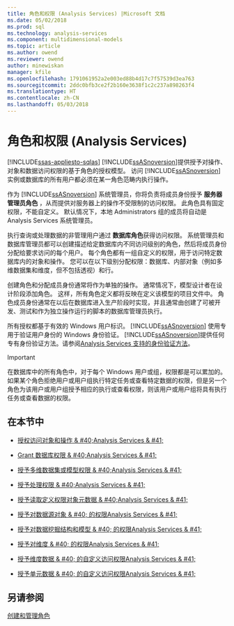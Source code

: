```yaml
---
title: 角色和权限 (Analysis Services) |Microsoft 文档
ms.date: 05/02/2018
ms.prod: sql
ms.technology: analysis-services
ms.component: multidimensional-models
ms.topic: article
ms.author: owend
ms.reviewer: owend
author: minewiskan
manager: kfile
ms.openlocfilehash: 1791061952a2e003ed88b4d17c7f57539d3ea763
ms.sourcegitcommit: 2ddc0bfb3ce2f2b160e3638f1c2c237a898263f4
ms.translationtype: HT
ms.contentlocale: zh-CN
ms.lasthandoff: 05/03/2018
---
```

# <a name="roles-and-permissions-analysis-services"></a>角色和权限 (Analysis Services)
[!INCLUDE[ssas-appliesto-sqlas](../../includes/ssas-appliesto-sqlas.md)]
  [!INCLUDE[ssASnoversion](../../includes/ssasnoversion-md.md)]提供授予对操作、 对象和数据访问权限的基于角色的授权模型。 访问 [!INCLUDE[ssASnoversion](../../includes/ssasnoversion-md.md)] 实例或数据库的所有用户都必须在某一角色范畴内执行操作。  
  
 作为 [!INCLUDE[ssASnoversion](../../includes/ssasnoversion-md.md)] 系统管理员，你将负责将成员身份授予 **服务器管理员角色** ，从而提供对服务器上的操作不受限制的访问权限。 此角色具有固定权限，不能自定义。 默认情况下，本地 Administrators 组的成员将自动是 Analysis Services 系统管理员。  
  
 执行查询或处理数据的非管理用户通过 **数据库角色**获得访问权限。 系统管理员和数据库管理员都可以创建描述给定数据库内不同访问级别的角色，然后将成员身份分配给要求访问的每个用户。 每个角色都有一组自定义的权限，用于访问特定数据库内的对象和操作。 您可以在以下级别分配权限：数据库、内部对象（例如多维数据集和维度，但不包括透视）和行。  
  
 创建角色和分配成员身份通常将作为单独的操作。 通常情况下，模型设计者在设计阶段添加角色。 这样，所有角色定义都将反映在定义该模型的项目文件中。 角色成员身份通常在以后在数据库进入生产阶段时实现，并且通常由创建了可被开发、测试和作为独立操作运行的脚本的数据库管理员执行。  
  
 所有授权都基于有效的 Windows 用户标识。 [!INCLUDE[ssASnoversion](../../includes/ssasnoversion-md.md)] 使用专用于验证用户身份的 Windows 身份验证。 [!INCLUDE[ssASnoversion](../../includes/ssasnoversion-md.md)]提供任何专有身份验证方法。请参阅[Analysis Services 支持的身份验证方法](../../analysis-services/instances/authentication-methodologies-supported-by-analysis-services.md)。  
  
> [!IMPORTANT]  
>  在数据库中的所有角色中，对于每个 Windows 用户或组，权限都是可以累加的。 如果某个角色拒绝用户或用户组执行特定任务或查看特定数据的权限，但是另一个角色为该用户或用户组授予相应的执行或查看权限，则该用户或用户组将具有执行任务或查看数据的权限。  
  
## <a name="in-this-section"></a>在本节中  
  
-   [授权访问对象和操作 & #40;Analysis Services & #41;](../../analysis-services/multidimensional-models/authorizing-access-to-objects-and-operations-analysis-services.md)  
  
-   [Grant 数据库权限 & #40;Analysis Services & #41;](../../analysis-services/multidimensional-models/grant-database-permissions-analysis-services.md)  
  
-   [授予多维数据集或模型权限 & #40;Analysis Services & #41;](../../analysis-services/multidimensional-models/grant-cube-or-model-permissions-analysis-services.md)  
  
-   [授予处理权限 & #40;Analysis Services & #41;](../../analysis-services/multidimensional-models/grant-process-permissions-analysis-services.md)  
  
-   [授予读取定义权限对象元数据 & #40;Analysis Services & #41;](../../analysis-services/multidimensional-models/grant-read-definition-permissions-on-object-metadata-analysis-services.md)  
  
-   [授予对数据源对象 & #40; 的权限Analysis Services & #41;](../../analysis-services/multidimensional-models/grant-permissions-on-a-data-source-object-analysis-services.md)  
  
-   [授予对数据挖掘结构和模型 & #40; 的权限Analysis Services & #41;](../../analysis-services/multidimensional-models/grant-permissions-on-data-mining-structures-and-models-analysis-services.md)  
  
-   [授予对维度 & #40; 的权限Analysis Services & #41;](../../analysis-services/multidimensional-models/grant-permissions-on-a-dimension-analysis-services.md)  
  
-   [授予维度数据 & #40; 的自定义访问权限Analysis Services & #41;](../../analysis-services/multidimensional-models/grant-custom-access-to-dimension-data-analysis-services.md)  
  
-   [授予单元数据 & #40; 的自定义访问权限Analysis Services & #41;](../../analysis-services/multidimensional-models/grant-custom-access-to-cell-data-analysis-services.md)  
  
## <a name="see-also"></a>另请参阅  
 [创建和管理角色](../../analysis-services/tabular-models/create-and-manage-roles-ssas-tabular.md)  
  
  
